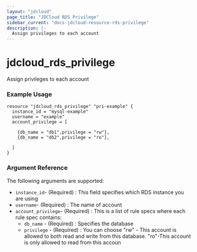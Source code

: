 ```yaml
---
layout: "jdcloud"
page_title: "JDCloud RDS Privilege"
sidebar_current: "docs-jdcloud-resource-rds-privilege"
description: |-
  Assign privileges to each account 
---
```

# jdcloud\_rds\_privilege

Assign privileges to each account 

### Example Usage

```hcl
resource "jdcloud_rds_privilege" "pri-example" {
  instance_id = "mysql-example"
  username = "example"
  account_privilege = [
  
    {db_name = "db1",privilege = "rw"},
    {db_name = "db2",privilege = "ro"},
    
  ]
}
```

### Argument Reference

The following arguments are supported:

* `instance_id`- \(Required\) : This field specifies which RDS instance you are using 
* `username`- \(Required\) : The name of account 
* `account_privilege`- \(Required\) : This is a list of rule specs where each rule spec contains:
  * `db_name` - \(Required\) : Specifies the database 
  * `privilege` - \(Required\) : You can choose "rw" - This account is allowed to both read and write from this database. "ro"-This account is only allowed to read from this accoun



